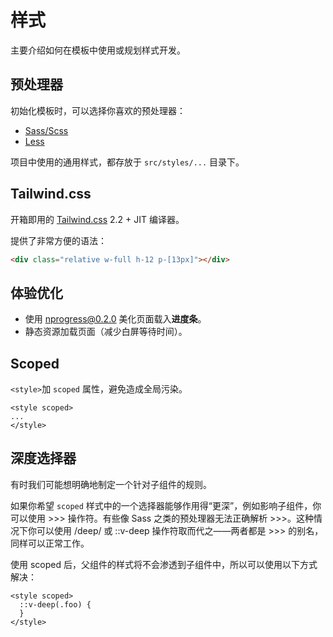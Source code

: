 # 样式

主要介绍如何在模板中使用或规划样式开发。

## 预处理器

初始化模板时，可以选择你喜欢的预处理器：

- [Sass/Scss](https://sass.bootcss.com/documentation)
- [Less](https://less.bootcss.com/)

项目中使用的通用样式，都存放于 `src/styles/...` 目录下。

## Tailwind.css

开箱即用的 [Tailwind.css](https://tailwindcss.com/docs) 2.2 + JIT 编译器。

提供了非常方便的语法：

```html
<div class="relative w-full h-12 p-[13px]"></div>
```

## 体验优化

- 使用 [nprogress@0.2.0](https://github.com/rstacruz/nprogress) 美化页面载入**进度条**。
- 静态资源加载页面（减少白屏等待时间）。

## Scoped

`<style>`加 `scoped` 属性，避免造成全局污染。

```vue
<style scoped>
...
</style>
```

## 深度选择器

有时我们可能想明确地制定一个针对子组件的规则。

如果你希望 `scoped` 样式中的一个选择器能够作用得“更深”，例如影响子组件，你可以使用 >>> 操作符。有些像 Sass 之类的预处理器无法正确解析 >>>。这种情况下你可以使用 /deep/ 或 ::v-deep 操作符取而代之——两者都是 >>> 的别名，同样可以正常工作。

使用 scoped 后，父组件的样式将不会渗透到子组件中，所以可以使用以下方式解决：

```vue
<style scoped>
  ::v-deep(.foo) {
  }
</style>
```